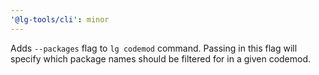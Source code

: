```yaml
---
'@lg-tools/cli': minor
---
```


Adds `--packages` flag to `lg codemod` command. Passing in this flag will specify which package names should be filtered for in a given codemod. 
